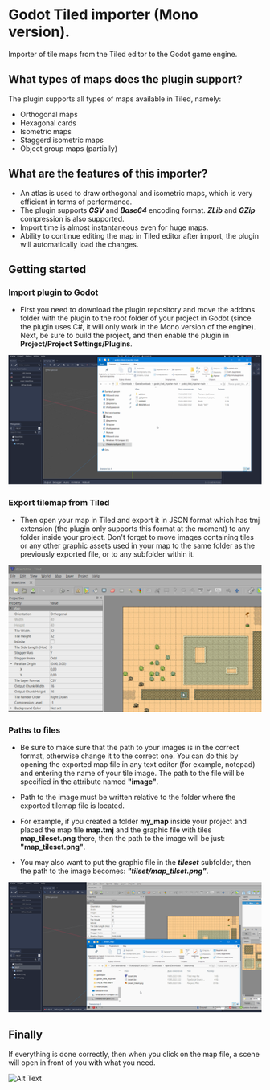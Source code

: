 # Godot Tiled importer (Mono version).
Importer of tile maps from the Tiled editor to the Godot game engine.

## What types of maps does the plugin support?
The plugin supports all types of maps available in Tiled, namely:
- Orthogonal maps
- Hexagonal cards
- Isometric maps
- Staggerd isometric maps
- Object group maps (partially)

## What are the features of this importer?
- An atlas is used to draw orthogonal and isometric maps, which is very efficient in terms of performance.
- The plugin supports ***CSV*** and ***Base64*** encoding format. ***ZLib*** and ***GZip*** compression is also supported.
- Import time is almost instantaneous even for huge maps.
- Ability to continue editing the map in Tiled editor after import, the plugin will automatically load the changes.

## Getting started
### Import plugin to Godot
- First you need to download the plugin repository and move the addons folder with the plugin to the root folder of your project in Godot (since the plugin uses C#, it will only work in the Mono version of the engine). Next, be sure to build the project, and then enable the plugin in **Project/Project Settings/Plugins**.

![Alt Text](gifs/plugin_import.gif)

### Export tilemap from Tiled
- Then open your map in Tiled and export it in JSON format which has tmj extension (the plugin only supports this format at the moment) to any folder inside your project. Don't forget to move images containing tiles or any other graphic assets used in your map to the same folder as the previously exported file, or to any subfolder within it.

![Alt Text](gifs/map_export.gif)

### Paths to files
- Be sure to make sure that the path to your images is in the correct format, otherwise change it to the correct one. You can do this by opening the exported map file in any text editor (for example, notepad) and entering the name of your tile image. The path to the file will be specified in the attribute named **"image"**.

- Path to the image must be written relative to the folder where the exported tilemap file is located. 

- For example, if you created a folder **my_map** inside your project and placed the map file **map.tmj** and the graphic file with tiles **map_tileset.png** there, then the path to the image will be just: **"map_tileset.png"**.
- You may also want to put the graphic file in the ***tileset*** subfolder, then the path to the image becomes: ***"tilset/map_tilset.png"***.

![Alt Text](gifs/tileset_import.gif)

## Finally
If everything is done correctly, then when you click on the map file, a scene will open in front of you with what you need.

![Alt Text](gifs/result.gif)
